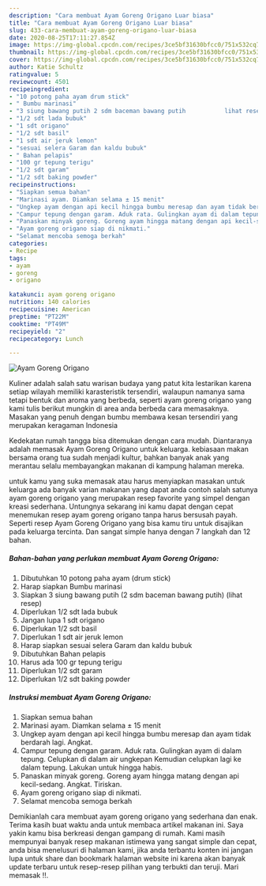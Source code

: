 ```yaml
---
description: "Cara membuat Ayam Goreng Origano Luar biasa"
title: "Cara membuat Ayam Goreng Origano Luar biasa"
slug: 433-cara-membuat-ayam-goreng-origano-luar-biasa
date: 2020-08-25T17:11:27.854Z
image: https://img-global.cpcdn.com/recipes/3ce5bf31630bfcc0/751x532cq70/ayam-goreng-origano-foto-resep-utama.jpg
thumbnail: https://img-global.cpcdn.com/recipes/3ce5bf31630bfcc0/751x532cq70/ayam-goreng-origano-foto-resep-utama.jpg
cover: https://img-global.cpcdn.com/recipes/3ce5bf31630bfcc0/751x532cq70/ayam-goreng-origano-foto-resep-utama.jpg
author: Katie Schultz
ratingvalue: 5
reviewcount: 4501
recipeingredient:
- "10 potong paha ayam drum stick"
- " Bumbu marinasi"
- "3 siung bawang putih 2 sdm baceman bawang putih           lihat resep"
- "1/2 sdt lada bubuk"
- "1 sdt origano"
- "1/2 sdt basil"
- "1 sdt air jeruk lemon"
- "sesuai selera Garam dan kaldu bubuk"
- " Bahan pelapis"
- "100 gr tepung terigu"
- "1/2 sdt garam"
- "1/2 sdt baking powder"
recipeinstructions:
- "Siapkan semua bahan"
- "Marinasi ayam. Diamkan selama ± 15 menit"
- "Ungkep ayam dengan api kecil hingga bumbu meresap dan ayam tidak berdarah lagi. Angkat."
- "Campur tepung dengan garam. Aduk rata. Gulingkan ayam di dalam tepung. Celupkan di dalam air ungkepan Kemudian celupkan lagi ke dalam tepung. Lakukan untuk hingga habis."
- "Panaskan minyak goreng. Goreng ayam hingga matang dengan api kecil-sedang. Angkat. Tiriskan."
- "Ayam goreng origano siap di nikmati."
- "Selamat mencoba semoga berkah"
categories:
- Recipe
tags:
- ayam
- goreng
- origano

katakunci: ayam goreng origano 
nutrition: 140 calories
recipecuisine: American
preptime: "PT22M"
cooktime: "PT49M"
recipeyield: "2"
recipecategory: Lunch

---
```



![Ayam Goreng Origano](https://img-global.cpcdn.com/recipes/3ce5bf31630bfcc0/751x532cq70/ayam-goreng-origano-foto-resep-utama.jpg)

Kuliner adalah salah satu warisan budaya yang patut kita lestarikan karena setiap wilayah memiliki karasteristik tersendiri, walaupun namanya sama tetapi bentuk dan aroma yang berbeda, seperti ayam goreng origano yang kami tulis berikut mungkin di area anda berbeda cara memasaknya. Masakan yang penuh dengan bumbu membawa kesan tersendiri yang merupakan keragaman Indonesia



Kedekatan rumah tangga bisa ditemukan dengan cara mudah. Diantaranya adalah memasak Ayam Goreng Origano untuk keluarga. kebiasaan makan bersama orang tua sudah menjadi kultur, bahkan banyak anak yang merantau selalu membayangkan makanan di kampung halaman mereka.

untuk kamu yang suka memasak atau harus menyiapkan masakan untuk keluarga ada banyak varian makanan yang dapat anda contoh salah satunya ayam goreng origano yang merupakan resep favorite yang simpel dengan kreasi sederhana. Untungnya sekarang ini kamu dapat dengan cepat menemukan resep ayam goreng origano tanpa harus bersusah payah.
Seperti resep Ayam Goreng Origano yang bisa kamu tiru untuk disajikan pada keluarga tercinta. Dan sangat simple hanya dengan 7 langkah dan 12 bahan.


<!--inarticleads1-->

##### Bahan-bahan yang perlukan membuat Ayam Goreng Origano:

1. Dibutuhkan 10 potong paha ayam (drum stick)
1. Harap siapkan  Bumbu marinasi
1. Siapkan 3 siung bawang putih (2 sdm baceman bawang putih)           (lihat resep)
1. Diperlukan 1/2 sdt lada bubuk
1. Jangan lupa 1 sdt origano
1. Diperlukan 1/2 sdt basil
1. Diperlukan 1 sdt air jeruk lemon
1. Harap siapkan sesuai selera Garam dan kaldu bubuk
1. Dibutuhkan  Bahan pelapis
1. Harus ada 100 gr tepung terigu
1. Diperlukan 1/2 sdt garam
1. Diperlukan 1/2 sdt baking powder




<!--inarticleads2-->

##### Instruksi membuat  Ayam Goreng Origano:

1. Siapkan semua bahan
1. Marinasi ayam. Diamkan selama ± 15 menit
1. Ungkep ayam dengan api kecil hingga bumbu meresap dan ayam tidak berdarah lagi. Angkat.
1. Campur tepung dengan garam. Aduk rata. Gulingkan ayam di dalam tepung. Celupkan di dalam air ungkepan Kemudian celupkan lagi ke dalam tepung. Lakukan untuk hingga habis.
1. Panaskan minyak goreng. Goreng ayam hingga matang dengan api kecil-sedang. Angkat. Tiriskan.
1. Ayam goreng origano siap di nikmati.
1. Selamat mencoba semoga berkah




Demikianlah cara membuat ayam goreng origano yang sederhana dan enak. Terima kasih buat waktu anda untuk membaca artikel makanan ini. Saya yakin kamu bisa berkreasi dengan gampang di rumah. Kami masih mempunyai banyak resep makanan istimewa yang sangat simple dan cepat, anda bisa menelusuri di halaman kami, jika anda terbantu konten ini jangan lupa untuk share dan bookmark halaman website ini karena akan banyak update terbaru untuk resep-resep pilihan yang terbukti dan teruji. Mari memasak !!. 
